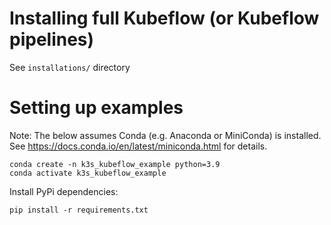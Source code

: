 # Installing full Kubeflow (or Kubeflow pipelines)

See `installations/` directory

# Setting up examples

Note: The below assumes Conda (e.g. Anaconda or MiniConda) is installed. See https://docs.conda.io/en/latest/miniconda.html for details.

```commandline
conda create -n k3s_kubeflow_example python=3.9
conda activate k3s_kubeflow_example
```

Install PyPi dependencies:
```commandline
pip install -r requirements.txt
```
